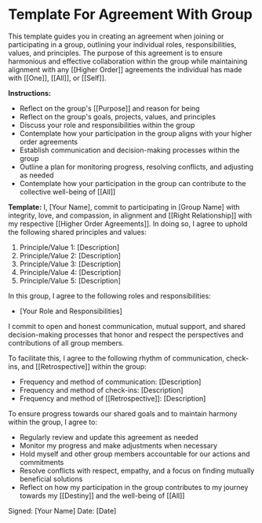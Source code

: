 # Template For Agreement With Group

This template guides you in creating an agreement when joining or participating in a group, outlining your individual roles, responsibilities, values, and principles. The purpose of this agreement is to ensure harmonious and effective collaboration within the group while maintaining alignment with any [[Higher Order]] agreements the individual has made with [[One]], [[All]], or [[Self]].

**Instructions:**

-   Reflect on the group's [[Purpose]] and reason for being 
-   Reflect on the group's goals, projects, values, and principles
-   Discuss your role and responsibilities within the group
-   Contemplate how your participation in the group aligns with your higher order agreements
-   Establish communication and decision-making processes within the group
-   Outline a plan for monitoring progress, resolving conflicts, and adjusting as needed
-   Contemplate how your participation in the group can contribute to the collective well-being of [[All]]

**Template:** I, [Your Name], commit to participating in [Group Name] with integrity, love, and compassion, in alignment and [[Right Relationship]] with my respective [[Higher Order Agreements]]. In doing so, I agree to uphold the following shared principles and values:

1.  Principle/Value 1: [Description]
2.  Principle/Value 2: [Description]
3.  Principle/Value 3: [Description]
4.  Principle/Value 4: [Description]
5.  Principle/Value 5: [Description]

In this group, I agree to the following roles and responsibilities:

-   [Your Role and Responsibilities]

I commit to open and honest communication, mutual support, and shared decision-making processes that honor and respect the perspectives and contributions of all group members.

To facilitate this, I agree to the following rhythm of communication, check-ins, and [[Retrospective]] within the group:

-   Frequency and method of communication: [Description]
-   Frequency and method of check-ins: [Description]
-   Frequency and method of [[Retrospective]]: [Description]

To ensure progress towards our shared goals and to maintain harmony within the group, I agree to:

-   Regularly review and update this agreement as needed
-   Monitor my progress and make adjustments when necessary
-   Hold myself and other group members accountable for our actions and commitments
-   Resolve conflicts with respect, empathy, and a focus on finding mutually beneficial solutions
-   Reflect on how my participation in the group contributes to my journey towards my [[Destiny]] and the well-being of [[All]]

Signed: [Your Name] Date: [Date]